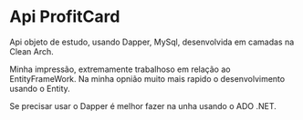 # Api ProfitCard

Api objeto de estudo, usando Dapper, MySql, desenvolvida em camadas na Clean Arch.

Minha impressão, extremamente trabalhoso em relação ao EntityFrameWork. Na minha opnião muito mais rapido o desenvolvimento usando o Entity.

Se precisar usar o Dapper é melhor fazer na unha usando o ADO .NET.
